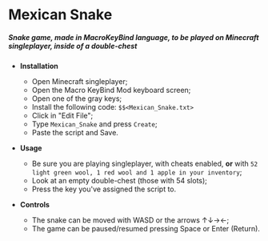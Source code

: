 # Mexican Snake
##### Snake game, made in MacroKeyBind language, to be played on Minecraft singleplayer, inside of a double-chest

- **Installation**
	- Open Minecraft singleplayer;
	- Open the Macro KeyBind Mod keyboard screen;
	- Open one of the gray keys;
	- Install the following code:
		 `$$<Mexican_Snake.txt>`
	- Click in "Edit File";
	- Type `Mexican_Snake` and press `Create`;
	- Paste the script and Save.
- **Usage**
	- Be sure you are playing singleplayer, with cheats enabled, **or** with `52 light green wool, 1 red wool and 1 apple in your inventory`;
	- Look at an empty double-chest (those with 54 slots);
	- Press the key you've assigned the script to.

- **Controls**
	- The snake can be moved with WASD or the arrows ↑↓→←;
	- The game can be paused/resumed pressing Space or Enter (Return).

